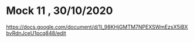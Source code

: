 # Mock 11 , 30/10/2020
https://docs.google.com/document/d/1I_98KHjGMTM7NPEXSWmEzsX5iBXbvRdnJceU1pcq848/edit
